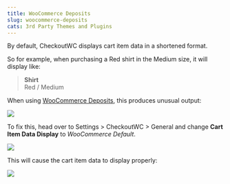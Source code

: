 ```yaml
---
title: WooCommerce Deposits
slug: woocommerce-deposits
cats: 3rd Party Themes and Plugins
---
```



  <p>
    By default, CheckoutWC displays cart item data in a shortened format.&nbsp;
  </p>
  <p>
    So for example, when purchasing a Red shirt in the Medium size, it will display like:
  </p>
  <blockquote>
    <strong>Shirt</strong><br />
    Red / Medium<br />
  </blockquote>
  <p>
    When using <a href="https://woocommerce-deposits.com" target="_blank">WooCommerce Deposits</a>, this produces unusual output:
  </p>
  <p>
    <img src="https://s3.amazonaws.com/helpscout.net/docs/assets/5bdde2822c7d3a01757ac42e/images/5ee3b56504286306f8051691/file-mOnM8kaMHW.png" />
  </p>
  <p>
    To fix this, head over to Settings &gt; CheckoutWC &gt; General and change <strong>Cart Item Data Display</strong> to <em>WooCommerce Default</em>.
  </p>
  <p>
    <img src="https://s3.amazonaws.com/helpscout.net/docs/assets/5bdde2822c7d3a01757ac42e/images/5ee3b5a92c7d3a10cba8d639/file-0uUG45B55f.png" />
  </p>
  <p>
    This will cause the cart item data to display properly:
  </p>
  <p>
    <img src="https://s3.amazonaws.com/helpscout.net/docs/assets/5bdde2822c7d3a01757ac42e/images/5ee3b59f2c7d3a10cba8d635/file-Y17DWoJdII.png" />
  </p>
